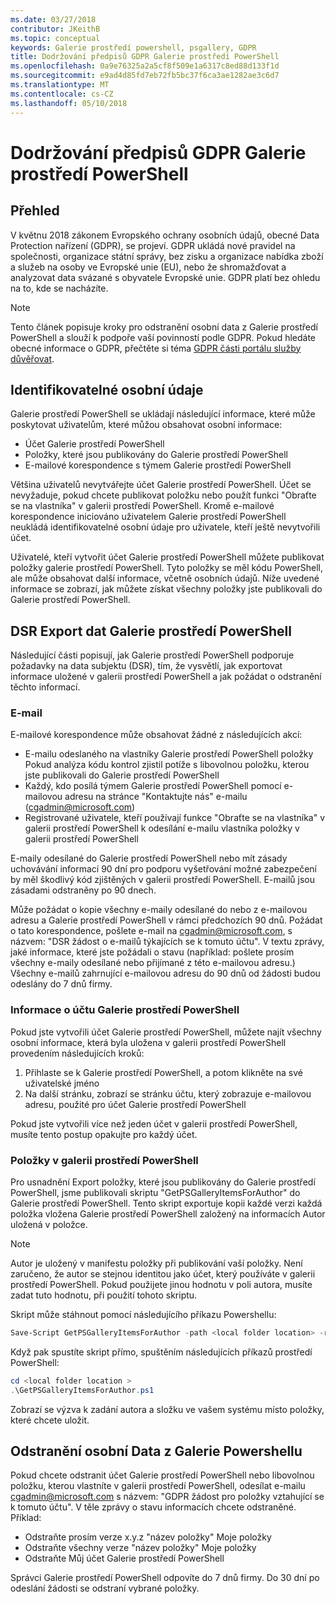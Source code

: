 ```yaml
---
ms.date: 03/27/2018
contributor: JKeithB
ms.topic: conceptual
keywords: Galerie prostředí powershell, psgallery, GDPR
title: Dodržování předpisů GDPR Galerie prostředí PowerShell
ms.openlocfilehash: 0a9e76325a2a5cf8f509e1a6317c8ed88d133f1d
ms.sourcegitcommit: e9ad4d85fd7eb72fb5bc37f6ca3ae1282ae3c6d7
ms.translationtype: MT
ms.contentlocale: cs-CZ
ms.lasthandoff: 05/10/2018
---
```

# <a name="powershell-gallery-gdpr-compliance"></a>Dodržování předpisů GDPR Galerie prostředí PowerShell

## <a name="overview"></a>Přehled

V květnu 2018 zákonem Evropského ochrany osobních údajů, obecné Data Protection nařízení (GDPR), se projeví.
GDPR ukládá nové pravidel na společnosti, organizace státní správy, bez zisku a organizace nabídka zboží a služeb na osoby ve Evropské unie (EU), nebo že shromažďovat a analyzovat data svázané s obyvatele Evropské unie.
GDPR platí bez ohledu na to, kde se nacházíte.

> [!NOTE]
> Tento článek popisuje kroky pro odstranění osobní data z Galerie prostředí PowerShell a slouží k podpoře vaší povinností podle GDPR. Pokud hledáte obecné informace o GDPR, přečtěte si téma [GDPR části portálu služby důvěřovat](https://servicetrust.microsoft.com/ViewPage/GDPRGetStarted).

## <a name="personally-identifiable-data"></a>Identifikovatelné osobní údaje

Galerie prostředí PowerShell se ukládají následující informace, které může poskytovat uživatelům, které můžou obsahovat osobní informace:

* Účet Galerie prostředí PowerShell
* Položky, které jsou publikovány do Galerie prostředí PowerShell
* E-mailové korespondence s týmem Galerie prostředí PowerShell

Většina uživatelů nevytvářejte účet Galerie prostředí PowerShell.
Účet se nevyžaduje, pokud chcete publikovat položku nebo použít funkci "Obraťte se na vlastníka" v galerii prostředí PowerShell.
Kromě e-mailové korespondence iniciováno uživatelem Galerie prostředí PowerShell neukládá identifikovatelné osobní údaje pro uživatele, kteří ještě nevytvořili účet.

Uživatelé, kteří vytvořit účet Galerie prostředí PowerShell můžete publikovat položky galerie prostředí PowerShell.
Tyto položky se měl kódu PowerShell, ale může obsahovat další informace, včetně osobních údajů.
Níže uvedené informace se zobrazí, jak můžete získat všechny položky jste publikovali do Galerie prostředí PowerShell.

## <a name="dsr-export-of-powershell-gallery-data"></a>DSR Export dat Galerie prostředí PowerShell

Následující části popisují, jak Galerie prostředí PowerShell podporuje požadavky na data subjektu (DSR), tím, že vysvětlí, jak exportovat informace uložené v galerii prostředí PowerShell a jak požádat o odstranění těchto informací.

### <a name="email"></a>E-mail

E-mailové korespondence může obsahovat žádné z následujících akcí:

* E-mailu odeslaného na vlastníky Galerie prostředí PowerShell položky Pokud analýza kódu kontrol zjistil potíže s libovolnou položku, kterou jste publikovali do Galerie prostředí PowerShell
* Každý, kdo posílá týmem Galerie prostředí PowerShell pomocí e-mailovou adresu na stránce "Kontaktujte nás" e-mailu (cgadmin@microsoft.com)
* Registrované uživatele, kteří používají funkce "Obraťte se na vlastníka" v galerii prostředí PowerShell k odesílání e-mailu vlastníka položky v galerii prostředí PowerShell

E-maily odesílané do Galerie prostředí PowerShell nebo mít zásady uchovávání informací 90 dní pro podporu vyšetřování možné zabezpečení by měl škodlivý kód zjištěných v galerii prostředí PowerShell.
E-mailů jsou zásadami odstraněny po 90 dnech.

Může požádat o kopie všechny e-maily odesílané do nebo z e-mailovou adresu a Galerie prostředí PowerShell v rámci předchozích 90 dnů.
Požádat o tato korespondence, pošlete e-mail na cgadmin@microsoft.com, s názvem: "DSR žádost o e-mailů týkajících se k tomuto účtu".
V textu zprávy, jaké informace, které jste požádali o stavu (například: pošlete prosím všechny e-maily odesílané nebo přijímané z této e-mailovou adresu.) Všechny e-mailů zahrnující e-mailovou adresu do 90 dnů od žádosti budou odeslány do 7 dnů firmy.

### <a name="powershell-gallery-account-information"></a>Informace o účtu Galerie prostředí PowerShell

Pokud jste vytvořili účet Galerie prostředí PowerShell, můžete najít všechny osobní informace, která byla uložena v galerii prostředí PowerShell provedením následujících kroků:

1. Přihlaste se k Galerie prostředí PowerShell, a potom klikněte na své uživatelské jméno
2. Na další stránku, zobrazí se stránku účtu, který zobrazuje e-mailovou adresu, použité pro účet Galerie prostředí PowerShell

Pokud jste vytvořili více než jeden účet v galerii prostředí PowerShell, musíte tento postup opakujte pro každý účet.

### <a name="items-in-the-powershell-gallery"></a>Položky v galerii prostředí PowerShell

Pro usnadnění Export položky, které jsou publikovány do Galerie prostředí PowerShell, jsme publikovali skriptu "GetPSGalleryItemsForAuthor" do Galerie prostředí PowerShell.
Tento skript exportuje kopii každé verzi každá položka vložena Galerie prostředí PowerShell založený na informacích Autor uložená v položce.

> [!NOTE]
> Autor je uložený v manifestu položky při publikování vaší položky.
> Není zaručeno, že autor se stejnou identitou jako účet, který používáte v galerii prostředí PowerShell.
> Pokud použijete jinou hodnotu v poli autora, musíte zadat tuto hodnotu, při použití tohoto skriptu.

Skript může stáhnout pomocí následujícího příkazu Powershellu:

```powershell
Save-Script GetPSGalleryItemsForAuthor -path <local folder location> -repository psgallery
```

Když pak spustíte skript přímo, spuštěním následujících příkazů prostředí PowerShell:

```powershell
cd <local folder location >
.\GetPSGalleryItemsForAuthor.ps1
```

Zobrazí se výzva k zadání autora a složku ve vašem systému místo položky, které chcete uložit.

## <a name="deleting-personal-data-from-the-powershell-gallery"></a>Odstranění osobní Data z Galerie Powershellu

Pokud chcete odstranit účet Galerie prostředí PowerShell nebo libovolnou položku, kterou vlastníte v galerii prostředí PowerShell, odesílat e-mailu cgadmin@microsoft.com s názvem: "GDPR žádost pro položky vztahující se k tomuto účtu".
V těle zprávy o stavu informacích chcete odstraněné. Příklad:

* Odstraňte prosím verze x.y.z "název položky" Moje položky
* Odstraňte všechny verze "název položky" Moje položky
* Odstraňte Můj účet Galerie prostředí PowerShell

Správci Galerie prostředí PowerShell odpovíte do 7 dnů firmy.
Do 30 dní po odeslání žádosti se odstraní vybrané položky.
